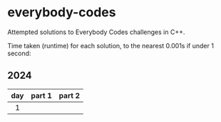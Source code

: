 # everybody-codes
Attempted solutions to Everybody Codes challenges in C++.

Time taken (runtime) for each solution, to the nearest 0.001s if under 1 second:

## **2024**

|  day  |  part 1  |  part 2  |
| :---: | :------: | :------: |
| 1     |          |          |
